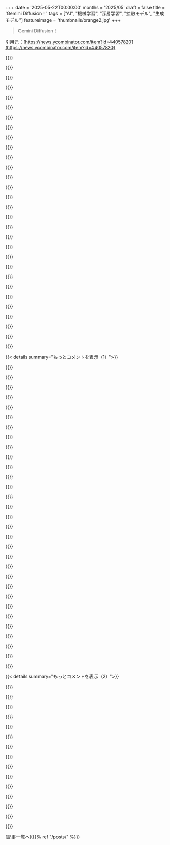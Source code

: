 +++
date = '2025-05-22T00:00:00'
months = '2025/05'
draft = false
title = 'Gemini Diffusion！'
tags = ["AI", "機械学習", "深層学習", "拡散モデル", "生成モデル"]
featureimage = 'thumbnails/orange2.jpg'
+++

> Gemini Diffusion！

引用元：[https://news.ycombinator.com/item?id=44057820](https://news.ycombinator.com/item?id=44057820)




{{<matomeQuote body="正直Googleの仕組みは全然わかんないけど、最近RWKVの人たちが似たこと（attentionをWKVっていう一方通行の線形attentionに置き換えて、ちょっと後から学習）やってたから、たぶんそれじゃないかな。そんなフランケンシュタインみたいなの、後から学習するだけでできちゃったんだって。これのすごいとこは、有用な知識のほとんどはFFNに入ってて、attention自体はそんなにユニークとか重要じゃないってことを示唆してるっぽいこと。<br>詳しいのはここ見て→ https://substack.recursal.ai/p/qwerky-72b-and-32b-training-l...<br>そうそう、すでに学習済みのattentionを使って、gpt2の高速学習でFFNだけ学習させたらどんくらいかかるか試すのも面白いかもね（ルール違反だけど、個人的にはめっちゃ興味ある論文を読みたいとこ）。<br>https://github.com/KellerJordan/modded-nanogpt<br>あと、昨日読んだけど、モデル間のembeddingsってかなり似てて、簡単な変換器を訓練できるらしい。もしこの両方が本当なら、固定のembeddingsとattentionsを共有するだけで、全部もっと速く訓練できるかもね。" userName="cztomsik" createdAt="2025/05/22 07:44:20" color="#ff5733">}}




{{<matomeQuote body="attentionってさぁ（元の研究者には最大限の敬意を払いつつ言うけど）、「ただ」ネットワークの過去全部を逆版MoEみたいなニューラルネットにぶち込んでるだけって、気づいてた？（つまり、専門家がネットワークの一部を実行するんじゃなくて、入力の一部を選んでるってことね）<br>ある意味、これがうまくいくってのはみんな知ってたんだよね。誰もやらなかったのは、RとかPython使う人でも「ありえないくらい遅い」とか「納得いくレベルまで訓練できるほど実行できない」と思ってたから、効率悪すぎるからなんだ。" userName="spwa4" createdAt="2025/05/22 09:35:24" color="">}}




{{<matomeQuote body="attentionなんて、ネットワークを並列化して学習できるようにする、ただの完全に勝手なやり方だよ。<br>俺的に成功に貢献したのは、「shortcut connections」で層を飛び越えるやつだと思うね。あれのおかげで、学習中により早い層に影響を与えられるようになったんだ。" userName="scotty79" createdAt="2025/05/22 12:20:59" color="">}}




{{<matomeQuote body="＞俺的に成功に貢献したのは、「shortcut connections」で層を飛び越えるやつだと思うね。<br>知らない人のために言うと、これはResNet（He et al., Deep Residual Learning for Image Recognition, https://arxiv.org/abs/1512.03385）のアイデアね。ResNetは深層学習史上、最も影響力のある論文の一つだね。<br>Residual connectionsのおかげで、どれだけ深いネットワークでも訓練できるようになったんだ。ResNetが出る前は、深すぎると勾配消失とか勾配爆発で訓練できなかったからね。" userName="grumbelbart2" createdAt="2025/05/22 12:55:23" color="#38d3d3">}}




{{<matomeQuote body="＞あと昨日読んだけど、モデル間のembeddingsってかなり似てて、簡単な変換器を訓練できるらしい<br>これはここからだよ。<br>https://news.ycombinator.com/item?id=44054425" userName="cubefox" createdAt="2025/05/22 12:50:21" color="">}}




{{<matomeQuote body="現代のtransformerで使われてるSDPA attentionがそんなに重要じゃないってのは既知だよ → https://arxiv.org/abs/2111.11418<br>FFN、normalization、and residual connectionsはマジで替えがきかないけど、attentionは他の層（poolingとかconvolution、random mixingとか）でtokens間で情報共有できれば、ほぼ何でも置き換えられるんだ。" userName="slickytail" createdAt="2025/05/22 09:16:33" color="#785bff">}}




{{<matomeQuote body="深いネットワークで勾配消失を防ぐんだよ。<br>あと、residualがあるblocksはほとんどが初期化のときにidentity functionに近くなるから、うまく振る舞う傾向があるんだ。" userName="simsla" createdAt="2025/05/23 00:17:17" color="">}}




{{<matomeQuote body="マジか…めちゃ速いじゃん。でもさ、結局LLMって新しいコードとかプロトタイプ向きだと思うんだよね。何度も手直しされた既存のデカいコードを改善するのは微妙じゃない？ コードベースに無い「負の空間」の情報って大事で、LLMはそれ持ってないし。いくら賢くなっても、その知識不足がハンデになると思うんだ。想像してみてよ、めっちゃ優秀な開発者にデカいコード渡して、ちょっと読んだだけで質問も無しに一発で直せって言うようなもん。大抵は、腕は普通でもコードに詳しい人の方が価値出せるよ。" userName="airstrike" createdAt="2025/05/22 01:30:29" color="#785bff">}}




{{<matomeQuote body="いや、俺の経験だと違うんだよな。LLMsは既存の良い感じのコードを真似るのは得意だけど、言わなきゃ新しいアイデアは出してこない。コード全体を飲み込めてないから、たまに他のファイル見せてコピペさせることもあるし。とはいえ、Stable Diffusionみたいなネガティブプロンプトはコードでも面白そうだな。" userName="8n4vidtmkvmk" createdAt="2025/05/22 04:25:06" color="">}}




{{<matomeQuote body="俺も「既存コードはダメ」派だな。1000行くらいのファイルとか、別のライブラリとか設計パターン使うように直させようとすると、マジでゴミしか出てこないんだよ。UIにDBの処理入れたり、関係ないapi呼び出したり、出力が完全に壊れたりさ。きっと正しい使い方があるんだろうけど、なんか「持ち方間違えてる」って感じだわ。" userName="Incipient" createdAt="2025/05/22 05:59:42" color="">}}




{{<matomeQuote body="「…コードベースに無いもの、そしてその負の空間に意味ある信号がある。」ってさ。何十年もカネ稼ぐためにソフト書いてるけど、このマジな真実に気づいたことなかったわ。少なくとも意識してハッキリとはね。だから、サンキューな！" userName="ManuelKiessling" createdAt="2025/05/22 06:42:34" color="">}}




{{<matomeQuote body="あれは一般的なコメントだったんだ。最先端モデルでそんなに差があるなんて意外だよ。vscode使って、pythonフレームワーク（dash, fastapi, pandasとか）で、関係するファイル4〜5個をコンテキストに入れてる感じ。dockerで開発してるから、エージェント系はちょっと使いにくいんだよね。" userName="Incipient" createdAt="2025/05/22 08:03:32" color="">}}




{{<matomeQuote body="Clineみたいなエージェントシステム使うのはどう？ LLMが自分でコードベースをウロウロして調べて「メンタルモデル」作って、実装計画を立てられるんだ。それに沿って試行錯誤して、最後に実装させるとか。このやり方の方が今言ってるより断然うまくいくよ。" userName="danielbln" createdAt="2025/05/22 08:10:18" color="#ff33a1">}}




{{<matomeQuote body="LLMが自分でコードベースを調べてメンタルモデル作るとか…コンテキストの長さ制限があるから、それは無理でしょ。" userName="otabdeveloper4" createdAt="2025/05/22 10:03:13" color="">}}




{{<matomeQuote body="アートの負の空間はわかるんだけど、それがソフトウェア書くのにどう関係するのか説明してくれる？" userName="stef25" createdAt="2025/05/22 10:59:16" color="">}}




{{<matomeQuote body="コツはLLMと会話して情報共有すること。大きな作業では、o3に同僚のように話しかけ、関連ファイルをコピペしてコンテキストにする。理解できたと感じるまで高レベルで議論。o3にコード全体の実装計画を立ててもらい、Codexに実行させる。PRができる。手直しも必要だが、完璧な時も。豊富なコンテキストは必要だが、これは上手い使い方のコツ。慣れれば強力で楽しいよ。" userName="westoncb" createdAt="2025/05/22 08:52:39" color="#45d325">}}




{{<matomeQuote body="たとえば簡単な2Dゲームの話ね。エンジン使わずグラフィックライブラリだけでアニメーション作るとして、数値ベタ書きじゃなくてベクトルモジュールとか抽象化するでしょ？ 経験上そうなるはず。ナイーブなコードは機能するけど、すごく冗長でメンテ大変なんだよ。<br>だから絵を描くみたいにプログラム全体をホリスティックに考える必要がある。コードは抽象化を支えるもの。それが何を書くべきか、書かないべきかを決める。ソフトウェアでパターンが重要視されるのはそのため。コードよりパターン、構造が大事なんだよね。" userName="skydhash" createdAt="2025/05/22 12:14:14" color="#785bff">}}




{{<matomeQuote body="2Dゲーム作ったことあるけど、たぶんこの比喩はピンとこないか、ここで役に立つとは思わないな。アートのネガティブスペースはある効果を生む。リンクされてるコメントみたいに、空きスペースは彫刻の一部ってわけ。だから空きスペースには目的と意味がある。<br>でも特定のライブラリを選ばなかった場所、その空きスペースは何の機能も果たさない。コードを変えて開発を楽にしたり難しくしたりはするけど、結果そのものに意味はない。" userName="lukan" createdAt="2025/05/22 15:02:26" color="">}}




{{<matomeQuote body="コードベース全体じゃなくて、呼び出しマップとか関数シグネチャとかだけでいいんだよ。呼び出し全部含める必要はないけど、全部にアクセスできれば関連するものを選べるはず。" userName="exe34" createdAt="2025/05/22 11:25:29" color="">}}




{{<matomeQuote body="gitの全履歴とか、Issue trackerの全チケットをコンテキストに含めることだってできるし、ミーティングの記録までいけるかもね。でも、そんな巨大なコンテキストが使える結果を出すかはまだ分からないけど。" userName="manmal" createdAt="2025/05/22 04:56:19" color="">}}




{{<matomeQuote body="ナイーブなコードを書くより、コードを設計することについて話してるんだ。ライブラリについても同じことが言えるけど、そっちはもっと主観的。<br>ソフトウェアを書くナイーブなアプローチの多くはアセンブリみたいに見える。オペコードじゃなくてライブラリ関数だけどね。でもアセンブリやアセンブリみたいなプログラミングから離れたのは、基本的に一発ものだから。プログラムの変更が難しくて面倒なんだ。だからその一つの命令の塊じゃなくて、柔軟性を持たせるために隙間を作るんだ。関数、オブジェクト、モジュールとか…でもそれらの実際のつながりはまだ整形する必要がある。<br>ライブラリはある程度形に影響を与えるけど、手段より解決策を優先するならそれはマイナーなものだよ。でも時にはその形の隙間を埋めるのにすごく熱心になる人がいて、そういう時に KISSとかYAGNIって叫びたくなる。形を変えたい時には SOLIDとか他の原則を持ち出すんだ…" userName="skydhash" createdAt="2025/05/22 16:18:01" color="#ff5733">}}




{{<matomeQuote body="1k LOCなら全然問題ないよ。Claudeで多くの（全部じゃないけど）1k LOCくらいのプロジェクトでは問題経験しなかったな。" userName="johnisgood" createdAt="2025/05/22 11:47:06" color="">}}




{{<matomeQuote body="これには同意できないな。問題を解決する代替手段があったのに採用されなかったなら、それはコメントに文書化すべき。自分や同僚にいつも言い聞かせようとしてるマントラは、頭の中にしか情報がないなら”どこかに”書き出せ、ってこと。<br>もし一つのライブラリに落ち着く前に5つの異なるライブラリを試したなら、どのライブラリを試したけどダメだったか、そしてその理由をコメントに書くんだ。特定のツールを使って競合状態をデバッグしたなら、それの使い方に関するWikiページへのリンクをコメントに置く。特定の分野で専門家の同僚がいるなら、その人の名前をコメントに書く。基本的に、将来の開発者の時間を節約することになるものは何でも書き出すべきなんだ。" userName="spuz" createdAt="2025/05/22 08:18:08" color="#ff5c5c">}}




{{<matomeQuote body="それ以下は「プロジェクト」じゃなくて「ファイル」だよ。" userName="otabdeveloper4" createdAt="2025/05/23 16:08:33" color="">}}




{{<matomeQuote body="モデルが十分速くなればさ、専門家を即戦力として迎え入れて、特にRAGを使えば、自分で解決策を見つけさせられるようになるよ。そのうち、モデルはゼロから始めるんじゃなくて、もっとメモリや組織の知識を取り込むようになると思うな。" userName="ec109685" createdAt="2025/05/22 02:23:58" color="">}}




{{<matomeQuote body="”コードをただ書くんじゃなくて、設計の話だね”って？大学でデザインパターンを学んだけど、実務でオーバーエンジニアリングになっちゃった経験があるんだ。だから今は、すごくシンプルで分かりやすい設計が好き。回りくどいことや隠されたレイヤーはなし。君の言いたいことは分かるけど、僕には clever すぎる複雑な設計を良しとしてた昔の自分を思い出させる雰囲気なんだよ。" userName="lukan" createdAt="2025/05/22 17:51:03" color="#ff5c5c">}}




{{<matomeQuote body="面白いやり方だね。”〜な実装計画を生成して…”って言い方、パクるよ。僕もCursorで似たことやっててね。まずspecファイルにやりたいこと書いて、AIチャットで質問させて、それに答える。ファイルも添付してね。それからAIに実行計画を作らせるんだ。これで仕様が固まる。複雑な機能向けだけど、簡単なのはチャットでプロンプト編集してやってるよ。" userName="dimitri-vs" createdAt="2025/05/22 12:23:58" color="#38d3d3">}}




{{<matomeQuote body="コメント書きながらそれも考えたんだけど、それを一貫して、速く、スケーラブルに実現するためのインフラや連携部分は、まだ数年先だと思うな。" userName="airstrike" createdAt="2025/05/22 02:40:26" color="">}}




{{<matomeQuote body="その通り、本物のScotsmanなんていないんだよ！" userName="exe34" createdAt="2025/05/23 17:39:25" color="">}}




{{<matomeQuote body="うん、シンプルさは大事だけど、簡単さとは違うんだよね。シンプル⇔複雑の軸と、簡単⇔難しいの軸は別。何も考えずにパターン使って複雑にするのも簡単だし、単純なコードで後で扱いにくくなるのも簡単。良いプログラマーはこれらをバランスさせて、扱いやすいコードにすること。スケッチみたいに、段階ごとにフィードバック得て次の方向を決める感じ。アーティストが判断力のために練習するようにね。" userName="skydhash" createdAt="2025/05/22 18:16:00" color="#785bff">}}




{{< details summary="もっとコメントを表示（1）">}}

{{<matomeQuote body="LLMの助けが欲しいような実際のプロジェクトって、数千行じゃなくて数百万行のコードから始まるんだよ。1k行くらいのコードなら、LLMなんていらないし、インターン1人の頭の中に全部収まっちゃうじゃん。" userName="otabdeveloper4" createdAt="2025/05/23 10:15:44" color="#ff33a1">}}




{{<matomeQuote body="今どきの会議って、ほとんどがノイズだと思うんだよね。「これが結果だ！」っていう明確な”シグナル”がない。これこそAIがフィルターできるべきことだと思うな。もちろん、みんながもっと明確に、簡潔に話せたら一番良いんだけどね。" userName="Cthulhu_" createdAt="2025/05/22 07:46:28" color="">}}




{{<matomeQuote body="”各段階で、次のイテレーションの正しい方向性を判断するための十分なフィードバックを得る”って、プロジェクトによると思うな。急な変更にはシンプルな解決策の方がうまく妥協できる。シンプルが簡単なんて絶対言わないよ。むしろ逆で、複雑にするのは簡単。デザインパターンもKISSも知ってたけど、賢さばかり重視してたんだ。結論は：シンプルで直接的な解決策を優先すべき。clever にやろうとするのは clever じゃない。初めて読む人が理解できないコード一行より、3行の方がいいし、設計でも同じだよ。" userName="lukan" createdAt="2025/05/22 19:00:36" color="#ff5c5c">}}




{{<matomeQuote body="それは誤った例えで釣ろうとしてるだけだね。もし君のリポジトリマップが1000トークンに収まるなら、それは十分小さいリポジトリだから、ファイルを全部連結してLLMにプロンプトとして一気に食わせられるよ。いや、現在のLLM技術は実際の（つまり大きな）リポジトリを処理することはできないんだ。" userName="otabdeveloper4" createdAt="2025/05/25 20:29:12" color="#38d3d3">}}




{{<matomeQuote body="ちょっとやってみるね。ソフトウェアにおけるネガティブスペースの比喩は、抽象化の形であり、適切なものを簡単に、かつレールに乗せるようにしつつ、過剰な設計にならないスイートスポットを見つけることだと思うんだ。<br>視覚芸術では、ネガティブスペースはレイアウトの一部で、視覚的な流れを作る。それは物事そのものと同じくらい、物事間の関係性を定義するのを助けるし、適切に使えば、優雅さと雑然さの違いになるんだ。<br>「ライブラリを選ばない」っていうのは重要な情報だけど、ネガティブスペースと同じものじゃなくて、むしろ制限とかフレーミングに近いかな。見せないもので多くのことができるけど、この分野では良いアートと良いソフトウェアは目標が違うと思うんだ。僕にとって良いアートは考えさせたり、感じさせたり、推測させたりするけど、良いソフトウェアはそれ以外のことをできるだけ少なくして理解させてくれる。<br>例外としては、非常に良いけど明らかじゃない理由で物を選ばない場合かな。これは大声で文書化すべきだね。ライセンスとか他の外部要因とか、特定のハードウェア要件とかかな。例えば、以前、それが役立つ可能性があった製品でGraphQL APIの作成を禁止したことがあるんだ。なぜなら、既存のAPIをサードパーティのために永遠にサポートする必要があったから、APIを置き換える提案は、実は密かに2つのAPIを同期させて維持するという提案だったんだよ。" userName="collingreen" createdAt="2025/05/22 16:10:02" color="#45d325">}}




{{<matomeQuote body="これにめちゃくちゃ驚いてる人いる？ IOで一番大きな発表だと思うんだけど、Veo 3とかに影が薄くなっちゃってるよね。<br>コード生成のためのDiffusionモデルはすごい大事だよ。もしTransformerを使ってるなら、これはおそらくDiTの仲間に入るだろうね。数年前にU-Net diffusionを活用したユースケースに取り組んだことがあって、ハイブリッドモデルにはかなりの関心があったんだ。近い将来、Diffusion分野でさらなる飛躍があると期待してるよ。" userName="shreezus" createdAt="2025/05/22 04:45:08" color="">}}




{{<matomeQuote body="ここでの直感を誰か手伝ってくれない？ 画像Transformerからの僕の理解では、ノイズから始めて、一連の階層モデルを使ってノイズを目標に反復的に洗練していくんだよね。各層はより高い解像度で画像を生成するように訓練されていて、それらを重ねることで「ノイズ」から「顔っぽく見えるノイズ」になるまでの始めの疎な勾配の問題をスキップする。<br>これがコーディングでどう機能するの？ 生成される成果物を階層的に構造化できる必要があるってことだよね。多分これもうまくいくかもね。「この問題にはDjangoを使う」みたいな粒度の低いコンセプトから始めて、次に「これらのエンドポイントが必要だ」そして「コードを出力する」。でもAIUI Diffusionにはバックトラッキングの仕組みがないから、低レベルの問題に対応してデザインの側面を変更する必要が出たときに、詳細レイヤーからの信号を上位抽象化レイヤーにフィードバックできないんだ。<br>一方、Transformerは各トークンに対してモデル全体を通過するから、必要なら問題の各ステップで全てのスマートさやロジックを展開できるし、重要なデザイン決定のバックトラッキングも含まれる。<br>僕のメンタルモデルには大きなギャップがあるはずだ、何かインサイトがあれば嬉しいな。" userName="theptip" createdAt="2025/05/22 05:51:40" color="">}}




{{<matomeQuote body="名前とは裏腹に、Diffusion LMは画像のDiffusionとはほとんど関係なくて、BERTや古き良きマスクされた言語モデリングにはるかに近いんだよ。BERTがどう訓練されるか思い出してみて。<br>1. 文全体を取る（”the cat sat on the mat”）<br>2. 15%のトークンを[MASK]トークンに置き換える（”the cat [MASK] on [MASK] mat”）<br>3. Transformerにマスクされた位置のトークンを予測させる。これは単一の推論ステップで並行して行う。<br>さて、Diffusion LMはこのアイデアをさらに進める。BERTは15%のマスクされたトークン（”ノイズ”）を回復できるけど、ここで止まる必要はない。30%、50%、90%、100%のマスクされたトークンを持つテキストを回復するようにモデルを訓練しよう。<br>それが訓練できたら、ゼロから何かを生成するために、全ての[MASK]をモデルに入力することから始める。それはほとんど意味不明なものを生成するけど、ランダムな位置からいくつかのトークン（例えば10%）を取って、これらのトークンが生成された（”確定した”）と仮定することができる。次に、別の推論イテレーションを実行する。今度は入力が90%のマスクと10%の”確定した”トークンを持つ。再び、新しいトークンの10%を確定済みとしてマークする。これを続けると、10ステップでシーケンス全体を生成できる。これがDiffusion言語モデルの核となるアイデアだよ。<br>もちろん、現実世界にはいくつかの最適化がある。本当に長いテキスト（200トークン以上）を生成する必要があるなら、それをチャンクに分割して、最初のチャンクを並行して完全に生成してから次のチャンクに進む方が良い。この半自己回帰生成がBlock Diffusionが行うことだよ。<br>生成されたと見なすトークンをどのように正確に選び、何パーセントを正確に選ぶかについてスマートになれる。初期段階では、ほとんどがノイズの時、もっと多く取れるし、最終段階ではもっと多くのイテレーションを行い、より少ないトークンを取ることができる。<br>結局のところ、Diffusion LMは依然として反復的だけど、ステップ数は自己回帰モデルよりもはるかに少ない。良い点は、どれだけのステップを行うかを選択できることで、品質と速度をトレードオフできることだね。<br>極端な場合、Diffusion LMで一番左のマスクされたトークンだけを生成することさえ可能で、事実上、それを従来の因果言語モデルに変えることができるんだ。" userName="nvtop" createdAt="2025/05/22 07:38:32" color="#ff5c5c">}}




{{<matomeQuote body="素晴らしい説明だね。テキストDiffusionモデルが推論中に「編集」できるって見たことがあると思うんだ。言い換えれば、「確定」したトークンが必ずしも「確定」じゃなくて、変更される可能性があるけど、後のイテレーションでモデルが本当に確定だと判断するってこと？ それはどうやって機能するの？" userName="yahoozoo" createdAt="2025/05/22 10:36:27" color="">}}




{{<matomeQuote body="僕も君と全く同じ疑問を持ってるよ。画像のDiffusionでさえ理解するのがやっとで、テキストみたいな連続データでは意味がわからないんだ。" userName="pertymcpert" createdAt="2025/05/22 06:06:12" color="">}}




{{<matomeQuote body="その通り、Diffusion LMは中間予測を編集できるから「確定」トークンは必ずしも確定じゃないんだ。これってすごく面白い特性で、GPTみたいなモデルにはできない、生成されたエラーを修正できるってことなんだよ。<br>この編集は、Transformerのエンコーダーの特性に基づいているんだ。それはシーケンス内の__全ての__トークン、マスクされたトークンだけでなく、それ以外のトークンも含めて、確率を予測するんだ。だから例えば、”[MASK] cat barks”っていう3つのトークンの文を入力すると、Transformerは3つのトークンそれぞれに対して、語彙全体にわたる確率分布を無料で生成してくれる。<br>さて、トークンを編集したいか、そのままにしたいかをどう決めるかについては、色々な方法を考えられるよ。最も単純なケースでは、新しいトークンの確率が元のトークンよりもある程度高ければ、新しいトークンを採用する。僕たちの例で言うと、モデルが2番目の位置のトークン”cat”の確率をp_2(“cat”) = 0.3、一方p_2(“dog”) = 0.6と返したとする。僕たちは”cat”を”dog”に置き換えて、それを以降のイテレーションで使いたいと思うかもしれない。<br>実際のヒューリスティクスはもう少し複雑だけど、基本的な考え方はこれだよ。<br>追記：LMに、入力のマスクされていないトークンをただコピーするだけでなく、より良い代替を見つけようと試みるように教えるためには、訓練目的に入力トークンの一部を他のランダムなトークンで置き換えることを含めるべきだね。これで入力の一部がマスクされ、入力の一部が破損しているので、モデルは全ての入力トークンがそのまま存在すると盲目的に仮定することはできないんだ。" userName="nvtop" createdAt="2025/05/22 11:36:27" color="#38d3d3">}}




{{<matomeQuote body="語彙に1万個のトークンがあると仮定しようか。<br>そうするとテキストは、高さ1万ピクセル、幅Nピクセル（テキストの長さ）の画像になるね。<br>各列では、ちょうど1つのピクセルが白（そこにある単語に対応）で、残りは黒だよ。<br>そしたらDiffusionプロセスは同じさ。繰り返しノイズ除去するだけ。" userName="janalsncm" createdAt="2025/05/22 07:18:12" color="">}}




{{<matomeQuote body="いや、その直感は正しくないよ。<br>ノイズ除去モデルは、多くの領域が滑らかになるから機能するんだ。そういうことは「離散的なやり方」ではできないんだよ、わかるかな。" userName="moralestapia" createdAt="2025/05/22 09:42:35" color="">}}




{{<matomeQuote body="でも、プログラム内のシンボル間の依存関係はどうなるの？ それらのシンボルはプログラム設計という高い制約に囲まれているからね。<br>これは画像のDiffusionでも問題になるんだ。ポートレートを頼んで、詳細が間違っている時とかさ。それは顔には制約があるからだよ（アーティストが学ぶこと）。パターンと確率だけでは助けにならないんだ。" userName="skydhash" createdAt="2025/05/22 12:28:35" color="">}}




{{<matomeQuote body="コード生成にDiffusion modelsはマジで重要だよ＞俺もそう思うんだよね。こういうモデルはコーディングの簡単なタスクにいっぱい使えるからさ：<br>－関数定義と出力で制約して間のトークンを”生成”するワークフローとかできるはず。両方向のトークンを見れるからね。<br>－あとは、高レベルなレイアウトから始めてリンターとかコンパイルとかAST情報使いながら実装を進める2段階ワークフローも。マジで色々試す価値ありだね。" userName="NitpickLawyer" createdAt="2025/05/22 05:38:55" color="#45d325">}}




{{<matomeQuote body="ノイズ付きコードをきれいにする小さなステップでは独立性を仮定できると思ってるんでしょ？たくさんのステップをつなげると、全ての相互依存性をモデル化できる柔軟な分布ができるんだ。統計の人がもっと詳しいだろうけど、Diffusionはautoregressionを一般化するって見方もあるらしいよ。依存関係のグラフを因数分解するのに順序がいらないからね。" userName="angusturner" createdAt="2025/05/22 14:01:38" color="#ff5733">}}




{{<matomeQuote body="autoregressionとdiffusion、両方できるハイブリッドモデルって可能なのかな？根本的にできないことはなさそうだよね。思考（thought generation）をDiffusion CoTでサクッと作って、答えはautoregressionで出すとか、色々考えられそうだよ。" userName="Workaccount2" createdAt="2025/05/22 15:15:39" color="">}}




{{<matomeQuote body="画像をダウンスケールするみたいに、ピクセル値じゃなくてトークン埋め込みを平均化すればテキストもダウンスケールできるんだ。でも、そうする必要はないよ。AFAIKだけど、vision transformersは疎な勾配で困らないから、ダウンスケールはただのパフォーマンス最適化なんだ。フル解像度で画像を処理するのは大変だからね。" userName="yorwba" createdAt="2025/05/22 06:29:12" color="">}}




{{<matomeQuote body="この技術でどうやってスピード出してるのか気になるな。普通、”masked language model”って全単語の候補を毎回転計算するから、もっと遅いと思ってたんだよね。てっきり、最終的には連続空間でdiffusionして、離散トークンにデコードする感じになるのかと。あと、これもGemini Diffusionのやり方の”推測”ってことで合ってる？" userName="shawntan" createdAt="2025/05/22 17:08:06" color="#45d325">}}




{{<matomeQuote body="面白いね、解説もすごく分かりやすい。でも、挿入とか削除の操作はどうなの？ ”最終”トークンの間に、コードをちゃんと完成させるのにトークンが少なすぎるリスクってないのかな？" userName="oliwary" createdAt="2025/05/22 12:34:53" color="">}}




{{<matomeQuote body="embedding空間なら滑らかなのかもね。" userName="lostmsu" createdAt="2025/05/22 16:40:42" color="">}}




{{<matomeQuote body="＞でも Veo 3とかに霞んじゃってるね。Veo 3のパワーとか能力の違いは簡単に理解できるから。テキスト補完の重要な進歩を理解するには、今あるものの価値とか将来的な影響を知る必要があるんだ。まだ多くの人が、そもそもLLMがコーディングに役立つって信じてないみたいだしね。" userName="bredren" createdAt="2025/05/22 06:13:16" color="">}}




{{<matomeQuote body="ソフトウェアの保証にformal verificationがある理由、各コンポーネントの意味論を知る必要性、トークン一つで意味が変わること、プログラミングは指示に意味論を押し付けること、アルゴリズムは意味論的な制約だって話。LLMとかdiffusionはせいぜい高度な検索だって見れるけど、本当に重要なのは意味論なんだ。紙でも設計できるのはそのため。コードエディタ使うのはフィードバックが良いから。コードを読むのが一番確実だってね。" userName="skydhash" createdAt="2025/05/22 16:46:05" color="#45d325">}}




{{<matomeQuote body="でも、それって結構難しくない？Aの次にはBしか来ちゃダメ、みたいなルールがあって、5番目のトークンがAに変わっちゃったら、守らなきゃいけない制約がドミノ倒しみたいになるじゃん。" userName="janalsncm" createdAt="2025/05/22 07:20:10" color="">}}




{{<matomeQuote body="コード版のインペインティングみたいな？" userName="bn-l" createdAt="2025/05/22 07:39:31" color="">}}




{{<matomeQuote body="どうだろうね。原則、左右の情報使えるのは有利だと思うけど、LLaDAはサイズに対してすごいけどperplexityでは遅れてるし、それは仕方ないと思うな。あと、早く固定されちゃうから、テキストを深く修正できるっていう期待はそこまで信じてないんだ（もちろん、単語1つ2つ間違いとかはある程度直せるだろうけど）。間違った単語は同時にマスクする必要があると思ってるからね。それでも、実験で見た結果には満足してるよ。" userName="impossiblefork" createdAt="2025/05/22 08:22:34" color="#45d325">}}




{{<matomeQuote body="＞例えばモデルがトークン「cat」の確率0.3、「dog」の確率0.6を返すとするじゃん？<br>「cat」を「dog」に置き換えて次で使いたいかも．<br>スピードと品質のトレードオフとして、logitで分岐させてより良い結果を探す「ツリー探索」って手もある？<br>diffusion modelがARよりずっと速いなら、探索やバックトラックしても気にならないかも．" userName="paulsmith" createdAt="2025/05/22 15:34:11" color="#785bff">}}




{{<matomeQuote body="俺っち思うんだけど、一番大事なこと見落とされてない？<br>これってめっちゃすごくて速いInstructGPTだよ．<br>間違いなくスペルチェック、codemods、コードエディタで使われる．<br>インスタント編集は余計な機能なしにサッとテキスト編集．<br>shadertoysのコードで変数名変更頼んだら、ちゃんと動く結果くれた．マジ感動！" userName="heliophobicdude" createdAt="2025/05/22 01:31:26" color="#785bff">}}




{{<matomeQuote body="いや、そうじゃないよ．単語のスペルは合ってるけど、文法的に正しくても間違った単語を使っちゃう場合とか、スペルチェックは頻繁に間違いを見逃すんだ．" userName="efitz" createdAt="2025/05/22 06:00:14" color="">}}




{{<matomeQuote body="何か例を出してくれる？スペルチェックって単語が辞書にあるかだけチェックするんだろ．文法や文脈はチェックしないじゃん．" userName="wenc" createdAt="2025/05/22 06:23:18" color="">}}

{{</details>}}




{{< details summary="もっとコメントを表示（2）">}}

{{<matomeQuote body="「Bob went to Venice to pick up the doge．」<br>ここでdogeは称号（dukeみたいな）の名前だけど、「dog」ってスペルミスしてるんだ．「Venice」を使ってることから、doge（ヴェネツィア総督）のことを言ってる可能性が高まって、賢いスペルチェックならdogeのままにしてdogに直さないかも．もっと広い文脈を見れば、Bobが子犬の話をしてるって分かるかもね．<br>もっと簡単な例だと「spell cheque」とか．" userName="thinkingemote" createdAt="2025/05/22 07:51:46" color="">}}




{{<matomeQuote body="一つの辞書の定義によると、スペルミスってのは「単語の、慣習的に受け入れられた綴り方における誤り」だから、一つの単語を別の単語と間違えるのはこの定義には入らないんだよ．<br>確かに今はスペルチェッカーに文法チェックも期待されてるけど、純粋なスペルチェッカーなら英語の単語リストに頼るだけで大丈夫なんだ（これは形態がもっと発達してたり複合語が多い言語では通用しないけどね）．" userName="macleginn" createdAt="2025/05/22 10:19:32" color="">}}




{{<matomeQuote body="うん、まあそれは技術的な細かさだね．スペルチェッカーはゆっくり文法チェッカーに進化したし、みんなが本当に欲しいのはエラー修正なんだよ．<br>それがスペルチェッカーと呼ばれるかどうかなんて、小さな言語の問題で（人間がしょっちゅうやることだよ）．<br>辞書のために教える時は、「俺が難癖つけなかったら、彼らが何を言いたいか明らか？」って聞いてみて．" userName="kmacdough" createdAt="2025/05/22 10:46:17" color="">}}




{{<matomeQuote body="でも、この二つのケースでは違う出力が必要だよね．間違った単語選びは、たぶん別の単語の意図があったんじゃない？っていうヒントが普通ついてくるけど、間違ったスペルは明確に間違いってマークできるんだ．<br>この二つの動作は別々にオンオフできるし、違う二つのラベルが必要なんだよ．" userName="macleginn" createdAt="2025/05/22 12:30:44" color="">}}




{{<matomeQuote body="オッケー。”Dessert”と”desert”の間違いは、文法ミスっていうよりスペルミスだよね。どっちも名詞だけど意味全然違うし、ただスペル間違えてるだけじゃん。" userName="ealexhudson" createdAt="2025/05/22 11:11:18" color="#ff33a1">}}




{{<matomeQuote body="うん、同意。でもさ、「complementary／complimentary」とか「discrete／discreet」みたいに、普通のスペルチェックじゃ引っかからないタイプのスペルミスだよね。" userName="macleginn" createdAt="2025/05/22 12:34:56" color="#785bff">}}




{{<matomeQuote body="あんたの定義の解釈には同意できないな。「pale」を「pal」って書くのは、「pal」って単語があっても「pale」としては間違いだよ。「His mouth dropped and he turned pal。」って文を人間が見たら、間違いだって指摘するはず。スペルチェックができないのは難しいからで、コンピュータの限界だろ。スペルチェックの定義の問題じゃないよ。" userName="tacitusarc" createdAt="2025/05/24 15:18:47" color="#ff5c5c">}}




{{<matomeQuote body="Finnishが何か言いたげだよ。「kauppa」（”shop”）みたいな名詞一つに、少なくとも6000以上の形があるって（https://flammie.github.io/omorfi/genkau3.html）。これ複合語とか含まないんだよ。借用語とかスラング、他の品詞への派生もあって、これを全部網羅した単語リストなんて作るの絶対無理。同じUralic languagesの仲間も極端に活用するけど、言語モデルの学習や単語リスト集めに使えるオンラインリソースがほぼないんだ。" userName="internet_points" createdAt="2025/05/22 08:26:01" color="#38d3d3">}}




{{<matomeQuote body="Finnishは他のほとんどの言語とは全然違うし、訓練データが少ないのは事実だけど、あのウェブページはおかしいし、実際の言葉を反映してないよ。あんな形、Finnishの歴史上で誰も喋ったことないから。文法ってのは言葉を「記述」するもの、「定義」するもんじゃないんだ！" userName="yencabulator" createdAt="2025/05/22 15:57:01" color="#ff33a1">}}




{{<matomeQuote body="”would like a word”ね。なるほど、君がそこで何やったか分かったよ…ってね。" userName="rcarmo" createdAt="2025/05/22 12:59:11" color="">}}




{{<matomeQuote body="まさに彼らが言ってることだよ。「the work required deep incite」なんて書いたら、普通のスペルチェックじゃ間違い見つけられないけど、みんなそれはスペルミスだって思ってるもんね。" userName="Timwi" createdAt="2025/05/22 08:32:46" color="#785bff">}}




{{<matomeQuote body="「cue」を「queue」と間違える人たちの登場だね。" userName="SSLy" createdAt="2025/05/22 07:53:03" color="">}}




{{<matomeQuote body="でもさ、スペルチェックがこのコメント直してくれたら良かったと思わない？" userName="matsemann" createdAt="2025/05/22 08:02:51" color="#45d325">}}




{{<matomeQuote body="ハハ！ Appleは”of”だけ拾って”consider have instead”って言ったけど、他はそのままだったよ。スペルチェックの限界を示す最高のqedだね。でもね、Chatgptは完璧に直したよ：”But wouldn’t you like it if a spell check could have fixed these commands？”ってね。" userName="NitpickLawyer" createdAt="2025/05/22 09:40:18" color="#38d3d3">}}

{{</details>}}



[記事一覧へ]({{% ref "/posts/" %}})
